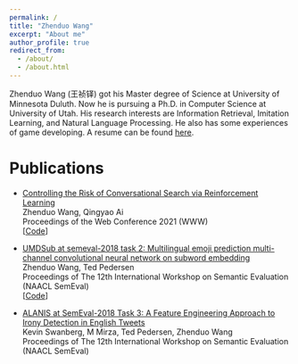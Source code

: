 ```yaml
---
permalink: /
title: "Zhenduo Wang"
excerpt: "About me"
author_profile: true
redirect_from: 
  - /about/
  - /about.html
---
```


Zhenduo Wang (王祯铎) got his Master degree of Science at University of Minnesota Duluth. Now he is pursuing a Ph.D. in Computer Science at University of Utah. His research interests are Information Retrieval, Imitation Learning, and Natural Language Processing. He also has some experiences of game developing. A resume can be found [here](https://github.com/zhenduow/zhenduow.github.io/blob/master/files/Resume.pdf).

Publications
======
* [Controlling the Risk of Conversational Search via Reinforcement Learning](https://dl.acm.org/doi/abs/10.1145/3442381.3449893)\
  Zhenduo Wang, Qingyao Ai\
  Proceedings of the Web Conference 2021 (WWW)\
  [[Code](https://github.com/zhenduow/conversationalQA)]
  
* [UMDSub at semeval-2018 task 2: Multilingual emoji prediction multi-channel convolutional neural network on subword embedding](https://arxiv.org/abs/1805.10274)\
  Zhenduo Wang, Ted Pedersen\
  Proceedings of The 12th International Workshop on Semantic Evaluation (NAACL SemEval)\
  [[Code](https://github.com/zhenduow/Semeval2018-Task2-Emoji-Prediction)]
  
* [ALANIS at SemEval-2018 Task 3: A Feature Engineering Approach to Irony Detection in English Tweets](https://aclanthology.org/S18-1082.pdf)\
  Kevin Swanberg, M Mirza, Ted Pedersen, Zhenduo Wang\
  Proceedings of The 12th International Workshop on Semantic Evaluation (NAACL SemEval)
